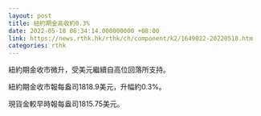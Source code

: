 ```yaml
---
layout: post
title: 紐約期金高收約0.3%
date: 2022-05-18 06:34:14.000000000 +08:00
link: https://news.rthk.hk/rthk/ch/component/k2/1649022-20220518.htm
categories: rthk
---
```


紐約期金收市微升，受美元繼續自高位回落所支持。

紐約期金收市報每盎司1818.9美元，升幅約0.3%。

現貨金較早時報每盎司1815.75美元。
